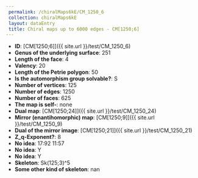 ```yaml
--- 
 permalink: /chiralMaps6kE/CM_1250_6 
 collection: chiralMaps6kE
 layout: dataEntry
 title: Chiral maps up to 6000 edges - CM[1250;6]
---
```


- **ID**: [CM[1250;6]]({{ site.url }}/test/CM_1250_6)
- **Genus of the underlying surface**: 251
- **Length of the face**: 4
- **Valency**: 20
- **Length of the Petrie polygon**: 50
- **Is the automorphism group solvable?**: S
- **Number of vertices**: 125
- **Number of edges**: 1250
- **Number of faces**: 625
- **The map is self-**: none
- **Dual map**: [CM[1250;24]]({{ site.url }}/test/CM_1250_24)
- **Mirror (enantihomorphic) map**: [CM[1250;9]]({{ site.url }}/test/CM_1250_9)
- **Dual of the mirror image**: [CM[1250;21]]({{ site.url }}/test/CM_1250_21)
- **Z_q-Exponent?**: 8
- **No idea**:  17:92 11:57
- **No idea**: Y
- **No idea**: Y
- **Skeleton**: Sk(125;3)^5
- **Some other kind of skeleton**: nan
